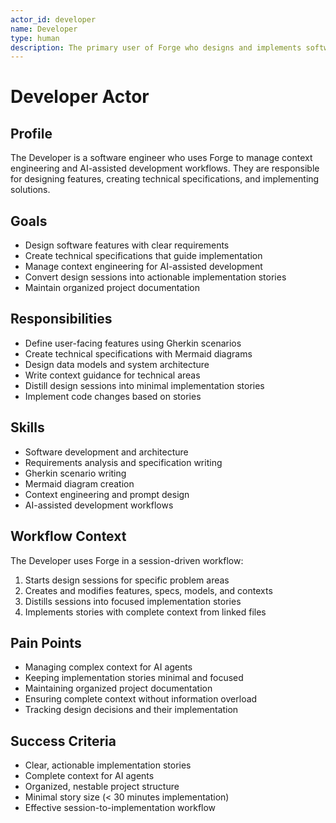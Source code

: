 ```yaml
---
actor_id: developer
name: Developer
type: human
description: The primary user of Forge who designs and implements software solutions
---
```


# Developer Actor

## Profile
The Developer is a software engineer who uses Forge to manage context engineering and AI-assisted development workflows. They are responsible for designing features, creating technical specifications, and implementing solutions.

## Goals
- Design software features with clear requirements
- Create technical specifications that guide implementation
- Manage context engineering for AI-assisted development
- Convert design sessions into actionable implementation stories
- Maintain organized project documentation

## Responsibilities
- Define user-facing features using Gherkin scenarios
- Create technical specifications with Mermaid diagrams
- Design data models and system architecture
- Write context guidance for technical areas
- Distill design sessions into minimal implementation stories
- Implement code changes based on stories

## Skills
- Software development and architecture
- Requirements analysis and specification writing
- Gherkin scenario writing
- Mermaid diagram creation
- Context engineering and prompt design
- AI-assisted development workflows

## Workflow Context
The Developer uses Forge in a session-driven workflow:
1. Starts design sessions for specific problem areas
2. Creates and modifies features, specs, models, and contexts
3. Distills sessions into focused implementation stories
4. Implements stories with complete context from linked files

## Pain Points
- Managing complex context for AI agents
- Keeping implementation stories minimal and focused
- Maintaining organized project documentation
- Ensuring complete context without information overload
- Tracking design decisions and their implementation

## Success Criteria
- Clear, actionable implementation stories
- Complete context for AI agents
- Organized, nestable project structure
- Minimal story size (< 30 minutes implementation)
- Effective session-to-implementation workflow
